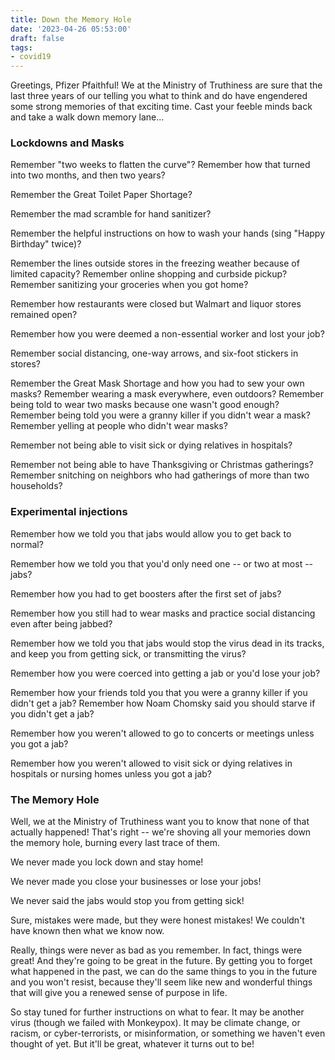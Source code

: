```yaml
---
title: Down the Memory Hole
date: '2023-04-26 05:53:00'
draft: false
tags:
- covid19
---
```


Greetings, Pfizer Pfaithful!  We at the Ministry of Truthiness are sure that the last three years of our
telling you what to think and do have engendered some strong memories of
that exciting time.  Cast your feeble minds back and take a walk down
memory lane...


### Lockdowns and Masks

Remember "two weeks to flatten the curve"?  Remember how that turned into
two months, and then two years?

Remember the Great Toilet Paper Shortage?

Remember the mad scramble for
hand sanitizer?

Remember the helpful instructions on how to wash your hands
(sing "Happy Birthday" twice)?

Remember the lines outside stores in the freezing weather because of limited
capacity?  Remember online shopping and curbside pickup?  Remember sanitizing
your groceries when you got home?

Remember how restaurants were closed but Walmart and liquor stores remained open?

Remember how you were deemed a non-essential worker and lost your job?

Remember social distancing, one-way arrows, and six-foot stickers in stores?

Remember the Great Mask Shortage and how you had to sew your own masks?  Remember
wearing a mask everywhere, even outdoors?  Remember being told to wear two masks
because one wasn't good enough?  Remember being told you were a granny killer if
you didn't wear a mask?  Remember yelling at people who didn't wear masks?

Remember not being able to visit sick or dying relatives in hospitals?

Remember
not being able to have Thanksgiving or Christmas gatherings?  Remember snitching
on neighbors who had gatherings of more than two households?

### Experimental injections

Remember how we told you that jabs would allow you to get back to normal?

Remember how we told you that you'd only need one -- or two at most -- jabs?

Remember how you had to get boosters after the first set of jabs?

Remember how you still had to wear masks and practice social
distancing even after being jabbed?

Remember how we told you that jabs would stop the virus dead in its tracks,
and keep you from getting sick, or transmitting the virus?

Remember how you were coerced into getting a jab or you'd lose your job?

Remember how your friends told you that you were a granny killer if you didn't
get a jab?  Remember how Noam Chomsky said you should starve if you didn't get a jab?

Remember how you weren't allowed to go to concerts or meetings unless you got a jab?

Remember how you weren't allowed to visit sick or dying relatives in hospitals
or nursing homes unless you got a jab?

### The Memory Hole

Well, we at the Ministry of Truthiness want you to know that none of that
actually happened!  That's right -- we're shoving all your memories down
the memory hole, burning every last trace of them.

We never made you lock down and stay home!

We never made you close your businesses or lose your jobs!

We never said the jabs would stop you from getting sick!

Sure, mistakes were made, but they were honest mistakes!  We couldn't have known
then what we know now.

Really, things were never as bad as you remember.  In fact,
things were great!  And they're going to be great in the future.
By getting you to forget what happened in the past, we can do the
same things to you in the future and you won't resist, because
they'll seem like new and wonderful things that will give you
a renewed sense of purpose in life.

So stay tuned for further instructions on what to fear.  It may be
another virus (though we failed with Monkeypox).  It may be climate
change, or racism, or cyber-terrorists, or misinformation, or something we haven't even thought
of yet.  But it'll be great, whatever it turns out to be!
